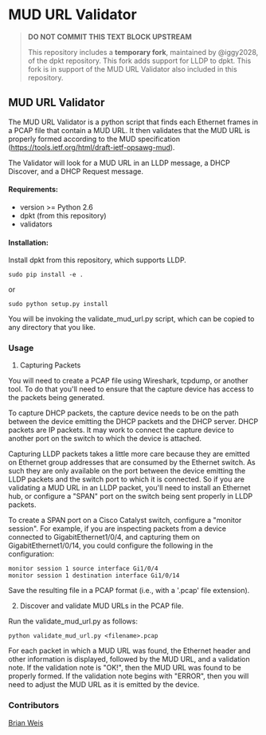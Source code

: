 # MUD URL Validator

> **DO NOT COMMIT THIS TEXT BLOCK UPSTREAM**
>
> This repository includes a **temporary fork**, maintained by @iggy2028, 
> of the dpkt repository. This fork adds support for LLDP to dpkt. This
> fork is in support of the MUD URL Validator also included in this
> repository.

MUD URL Validator
-----------------

The MUD URL Validator is a python script that finds each Ethernet frames in a 
PCAP file that contain a MUD URL. It then validates that the MUD URL is
properly formed according to the MUD specification
(https://tools.ietf.org/html/draft-ietf-opsawg-mud).

The Validator will look for a MUD URL in an LLDP message, a DHCP Discover, and
a DHCP Request message.

#### Requirements:
* version >= Python 2.6
* dpkt (from this repository)
* validators

#### Installation:

Install dpkt from this repository, which supports LLDP.

	sudo pip install -e .

or 

	sudo python setup.py install

You will be invoking the validate_mud_url.py script, which can be copied to any
directory that you like.

### Usage

1. Capturing Packets

You will need to create a PCAP file using Wireshark, tcpdump, or another tool.
To do that you'll need to ensure that the capture device has access to the
packets being generated. 

To capture DHCP packets, the capture device needs to be on the path between
the device emitting the DHCP packets and the DHCP server. DHCP packets are 
IP packets. It may work to connect the capture device to another port on the 
switch to which the device is attached.

Capturing LLDP packets takes a little more care because they are emitted 
on Ethernet group addresses that are consumed by the Ethernet switch. As such
they are only available on the port between the device emitting the LLDP 
packets and the switch port to which it is connected. So if you are 
validating a MUD URL in an LLDP packet, you'll need to install an Ethernet 
hub, or configure a "SPAN" port on the switch being sent properly in 
LLDP packets.

To create a SPAN port on a Cisco Catalyst switch, configure a 
"monitor session". For example, if you are inspecting packets from a device
connected to GigabitEthernet1/0/4, and capturing them on
GigabitEthernet1/0/14, you could configure the following in the configuration:

	monitor session 1 source interface Gi1/0/4
	monitor session 1 destination interface Gi1/0/14

Save the resulting file in a PCAP format (i.e., with a '.pcap' file
extension).

2. Discover and validate MUD URLs in the PCAP file.

Run the validate_mud_url.py as follows:

	python validate_mud_url.py <filename>.pcap

For each packet in which a MUD URL was found, the Ethernet header and other
information is displayed, followed by the MUD URL, and a validation note. If
the validation note is "OK!", then the MUD URL was found to be properly
formed. If the validation note begins with "ERROR", then you will need to
adjust the MUD URL as it is emitted by the device.

### Contributors
[Brian Weis](https://github.com/iggy2028)
